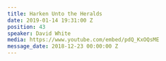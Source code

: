 ```yaml
---
title: Harken Unto the Heralds
date: 2019-01-14 19:31:00 Z
position: 43
speaker: David White
media: https://www.youtube.com/embed/pdQ_KxOQsME
message_date: 2018-12-23 00:00:00 Z
---
```


